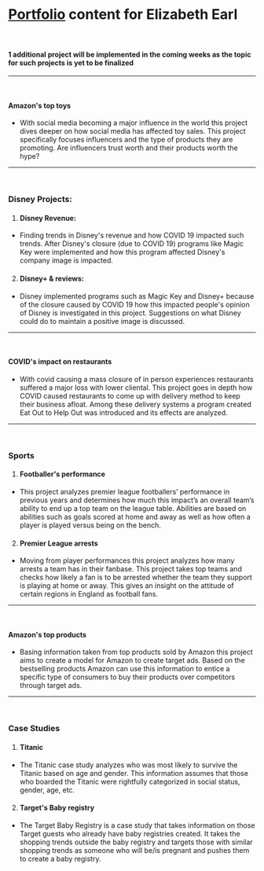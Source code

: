 # [Portfolio](https://esanch.github.io/) content for Elizabeth Earl
<br>

#### 1 additional project will be implemented in the coming weeks as the topic for such projects is yet to be finalized
***
<br>

#### Amazon's top toys
  - With social media becoming a major influence in the world this project dives deeper on how social media has affected toy sales. This project specifically focuses influencers and the type of products they are promoting. Are influencers trust worth and their products worth the hype?
***

<br>

### Disney Projects:
1. #### Disney Revenue:
  - Finding trends in Disney's revenue and how COVID 19 impacted such trends. After Disney's closure (due to COVID 19) programs like Magic Key were implemented and how this program affected Disney's company image is impacted.

2. #### Disney+ & reviews:
  - Disney implemented programs such as Magic Key and Disney+ because of the closure caused by COVID 19 how this impacted people's opinion of Disney is investigated in this project. Suggestions on what Disney could do to maintain a positive image is discussed. 
***

<br>

#### COVID's impact on restaurants
  - With covid causing a mass closure of in person experiences restaurants suffered a major loss with lower cliental. This project goes in depth how COVID caused restaurants to come up with delivery method to keep their business afloat. Among these delivery systems a program created Eat Out to Help Out was introduced and its effects are analyzed.
***

<br>

### Sports
1. #### Footballer's performance
  - This project analyzes premier league footballers’ performance in previous years and determines how much this impact’s an overall team’s ability to end up a top team on the league table. Abilities are based on abilities such as goals scored at home and away as well as how often a player is played versus being on the bench. 

2. #### Premier League arrests
  - Moving from player performances this project analyzes how many arrests a team has in their fanbase. This project takes top teams and checks how likely a fan is to be arrested whether the team they support is playing at home or away. This gives an insight on the attitude of certain regions in England as football fans. 
***

<br>

#### Amazon's top products
  - Basing information taken from top products sold by Amazon this project aims to create a model for Amazon to create target ads. Based on the bestselling products Amazon can use this information to entice a specific type of consumers to buy their products over competitors through target ads. 
***

<br>

### Case Studies
1. #### Titanic
  - The Titanic case study analyzes who was most likely to survive the Titanic based on age and gender. This information assumes that those who boarded the Titanic were rightfully categorized in social status, gender, age, etc. 

2. #### Target's Baby registry
  - The Target Baby Registry is a case study that takes information on those Target guests who already have baby registries created. It takes the shopping trends outside the baby registry and targets those with similar shopping trends as someone who will be/is pregnant and pushes them to create a baby registry. 


